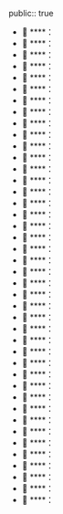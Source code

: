 public:: true

- 🔵 ****：
- 🔵 ****：
- 🔵 ****：
- 🔵 ****：
- 🔵 ****：
- 🔵 ****：
- 🔵 ****：
- 🔵 ****：
- 🔵 ****：
- 🔵 ****：
- 🔵 ****：
- 🔵 ****：
- 🔵 ****：
- 🔵 ****：
- 🔵 ****：
- 🔵 ****：
- 🔵 ****：
- 🔵 ****：
- 🔵 ****：
- 🔵 ****：
- 🔵 ****：
- 🔵 ****：
- 🔵 ****：
- 🔵 ****：
- 🔵 ****：
- 🔵 ****：
- 🔵 ****：
- 🔵 ****：
- 🔵 ****：
- 🔵 ****：
- 🔵 ****：
- 🔵 ****：
- 🔵 ****：
- 🔵 ****：
- 🔵 ****：
- 🔵 ****：
- 🔵 ****：
- 🔵 ****：
- 🔵 ****：
- 🔵 ****：
- 🔵 ****：
- 🔵 ****：